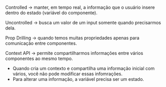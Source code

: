 Controlled -> manter, em tempo real, a informação que o usuário insere dentro do estado (variável do componente).

Uncontrolled -> busca um valor de um input somente quando precisarmos dela.

Prop Drilling -> quando temos muitas propriedades apenas para comunicação entre componentes.

Context API -> permite compartilharmos informações entre vários componentes ao mesmo tempo.
  - Quando cria um contexto e compartilha uma informação inicial com vários, você não pode modificar essas infomrações.
  - Para alterar uma informação, a variável precisa ser um estado.